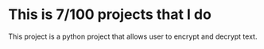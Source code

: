 # This is 7/100 projects that I do

This project is a python project that allows user to encrypt and decrypt text.